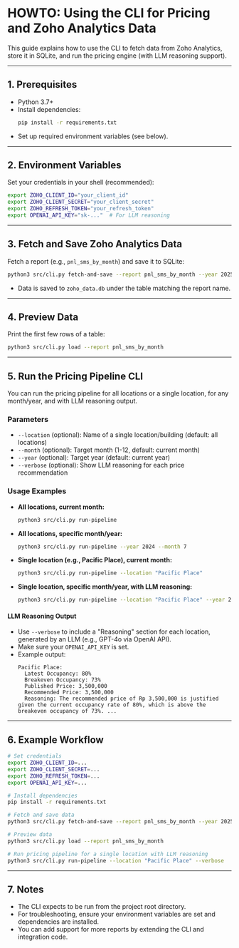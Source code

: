 # HOWTO: Using the CLI for Pricing and Zoho Analytics Data

This guide explains how to use the CLI to fetch data from Zoho Analytics, store it in SQLite, and run the pricing engine (with LLM reasoning support).

---

## 1. Prerequisites
- Python 3.7+
- Install dependencies:
  ```sh
  pip install -r requirements.txt
  ```
- Set up required environment variables (see below).

---

## 2. Environment Variables
Set your credentials in your shell (recommended):
```sh
export ZOHO_CLIENT_ID="your_client_id"
export ZOHO_CLIENT_SECRET="your_client_secret"
export ZOHO_REFRESH_TOKEN="your_refresh_token"
export OPENAI_API_KEY="sk-..."  # For LLM reasoning
```

---

## 3. Fetch and Save Zoho Analytics Data
Fetch a report (e.g., `pnl_sms_by_month`) and save it to SQLite:
```sh
python3 src/cli.py fetch-and-save --report pnl_sms_by_month --year 2025 --month 5
```
- Data is saved to `zoho_data.db` under the table matching the report name.

---

## 4. Preview Data
Print the first few rows of a table:
```sh
python3 src/cli.py load --report pnl_sms_by_month
```

---

## 5. Run the Pricing Pipeline CLI
You can run the pricing pipeline for all locations or a single location, for any month/year, and with LLM reasoning output.

### Parameters
- `--location` (optional): Name of a single location/building (default: all locations)
- `--month` (optional): Target month (1-12, default: current month)
- `--year` (optional): Target year (default: current year)
- `--verbose` (optional): Show LLM reasoning for each price recommendation

### Usage Examples
- **All locations, current month:**
  ```sh
  python3 src/cli.py run-pipeline
  ```
- **All locations, specific month/year:**
  ```sh
  python3 src/cli.py run-pipeline --year 2024 --month 7
  ```
- **Single location (e.g., Pacific Place), current month:**
  ```sh
  python3 src/cli.py run-pipeline --location "Pacific Place"
  ```
- **Single location, specific month/year, with LLM reasoning:**
  ```sh
  python3 src/cli.py run-pipeline --location "Pacific Place" --year 2024 --month 7 --verbose
  ```

#### LLM Reasoning Output
- Use `--verbose` to include a "Reasoning" section for each location, generated by an LLM (e.g., GPT-4o via OpenAI API).
- Make sure your `OPENAI_API_KEY` is set.
- Example output:
  ```
  Pacific Place:
    Latest Occupancy: 80%
    Breakeven Occupancy: 73%
    Published Price: 3,500,000
    Recommended Price: 3,500,000
    Reasoning: The recommended price of Rp 3,500,000 is justified given the current occupancy rate of 80%, which is above the breakeven occupancy of 73%. ...
  ```

---

## 6. Example Workflow
```sh
# Set credentials
export ZOHO_CLIENT_ID=...
export ZOHO_CLIENT_SECRET=...
export ZOHO_REFRESH_TOKEN=...
export OPENAI_API_KEY=...

# Install dependencies
pip install -r requirements.txt

# Fetch and save data
python3 src/cli.py fetch-and-save --report pnl_sms_by_month --year 2025 --month 5

# Preview data
python3 src/cli.py load --report pnl_sms_by_month

# Run pricing pipeline for a single location with LLM reasoning
python3 src/cli.py run-pipeline --location "Pacific Place" --verbose
```

---

## 7. Notes
- The CLI expects to be run from the project root directory.
- For troubleshooting, ensure your environment variables are set and dependencies are installed.
- You can add support for more reports by extending the CLI and integration code.